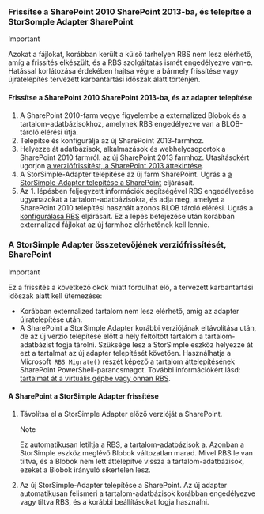 <!--author=SharS last changed: 9/17/15-->

### <a name="upgrade-sharepoint-2010-to-sharepoint-2013-and-then-install-the-storsomple-adapter-for-sharepoint"></a>Frissítse a SharePoint 2010 SharePoint 2013-ba, és telepítse a StorSomple Adapter SharePoint
> [!IMPORTANT]
> Azokat a fájlokat, korábban került a külső tárhelyen RBS nem lesz elérhető, amíg a frissítés elkészült, és a RBS szolgáltatás ismét engedélyezve van-e. Hatással korlátozása érdekében hajtsa végre a bármely frissítése vagy újratelepítés tervezett karbantartási időszak alatt történjen.
> 
> 

#### <a name="to-upgrade-sharepoint-2010-to-sharepoint-2013-and-then-install-the-adapter"></a>Frissítse a SharePoint 2010 SharePoint 2013-ba, és az adapter telepítése
1. A SharePoint 2010-farm vegye figyelembe a externalized Blobok és a tartalom-adatbázisokhoz, amelynek RBS engedélyezve van a BLOB-tároló elérési útja. 
2. Telepítse és konfigurálja az új SharePoint 2013-farmhoz. 
3. Helyezze át adatbázisok, alkalmazások és webhelycsoportok a SharePoint 2010 farmról. az új SharePoint 2013 farmhoz. Utasításokért ugorjon [a verziófrissítést, a SharePoint 2013 áttekintése](https://technet.microsoft.com/library/cc262483.aspx).
4. A StorSimple-Adapter telepítése az új farm SharePoint. Ugrás a [a StorSimple-Adapter telepítése a SharePoint](#install-the-storsimple-adapter-for-sharepoint) eljárásait.
5. Az 1. lépésben feljegyzett információk segítségével RBS engedélyezése ugyanazokat a tartalom-adatbázisokra, és adja meg, amelyet a SharePoint 2010 telepítési használt azonos BLOB tároló elérési. Ugrás a [konfigurálása RBS](#configure-rbs) eljárásait. Ez a lépés befejezése után korábban externalized fájlokat az új farmhoz elérhetőnek kell lennie. 

### <a name="upgrade-the-storsimple-adapter-for-sharepoint"></a>A StorSimple Adapter összetevőjének verziófrissítését, SharePoint
> [!IMPORTANT]
> Ez a frissítés a következő okok miatt fordulhat elő, a tervezett karbantartási időszak alatt kell ütemezése:
> 
> * Korábban externalized tartalom nem lesz elérhető, amíg az adapter újratelepítése után.
> * A SharePoint a StorSimple Adapter korábbi verziójának eltávolítása után, de az új verzió telepítése előtt a hely feltöltött tartalom a tartalom-adatbázist fogja tárolni. Szüksége lesz a StorSimple eszköz helyezze át ezt a tartalmat az új adapter telepítését követően. Használhatja a Microsoft` RBS Migrate()` részét képező a tartalom áttelepítésének SharePoint PowerShell-parancsmagot. További információkért lásd: [tartalmat át a virtuális gépbe vagy onnan RBS](https://technet.microsoft.com/library/ff628255.aspx). 
> 
> 

#### <a name="to-upgrade-the-storsimple-adapter-for-sharepoint"></a>A SharePoint a StorSimple Adapter frissítése
1. Távolítsa el a StorSimple Adapter előző verzióját a SharePoint.
   
   > [!NOTE]
   > Ez automatikusan letiltja a RBS, a tartalom-adatbázisok a. Azonban a StorSimple eszköz meglévő Blobok változatlan marad. Mivel RBS le van tiltva, és a Blobok nem lett áttelepítve vissza a tartalom-adatbázisok, ezeket a Blobok irányuló sikertelen lesz. 
   > 
   > 
2. Az új StorSimple-Adapter telepítése a SharePoint. Az új adapter automatikusan felismeri a tartalom-adatbázisok korábban engedélyezve vagy tiltva RBS, és a korábbi beállításokat fogja használni.

